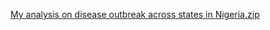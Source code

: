 [My analysis on disease outbreak across states in Nigeria.zip](https://github.com/Utee9/utee9.github.io/files/6937633/My.analysis.on.disease.outbreak.across.states.in.Nigeria.zip)
